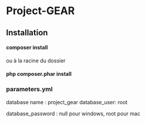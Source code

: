 # Project-GEAR
## Installation

#### composer install
ou à la racine du dossier
#### php composer.phar install

### parameters.yml
database name : project_gear
database_user: root

database_password : null pour windows, root pour mac